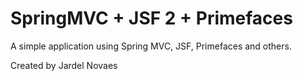 # SpringMVC + JSF 2 + Primefaces
A simple application using Spring MVC, JSF, Primefaces and others.

Created by Jardel Novaes